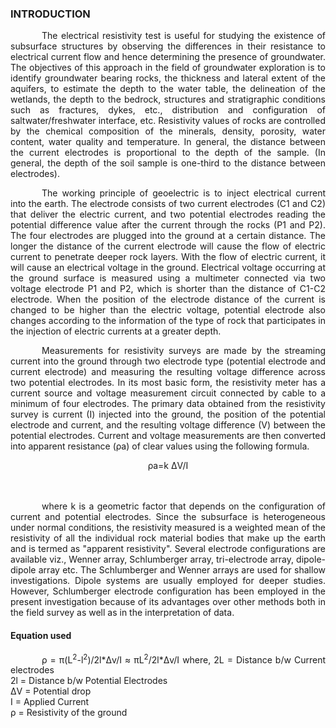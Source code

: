 ### INTRODUCTION<br>

<p style="text-indent:50px;text-align:justify;"> The electrical resistivity test is useful for studying the existence of subsurface structures by observing the differences in their resistance to electrical current flow and hence determining the presence of groundwater. The objectives of this approach in the field of groundwater exploration is to identify groundwater bearing rocks,  the thickness and lateral extent of the aquifers, to estimate the depth to the water table, the delineation of the wetlands, the depth to the bedrock, structures and stratigraphic conditions such as fractures, dykes, etc., distribution and configuration of saltwater/freshwater interface, etc.
Resistivity values of rocks are controlled by the chemical composition of the minerals, density, porosity, water content, water quality and temperature. In general, the distance between the current electrodes is proportional to the depth of the sample. (In general, the depth of the soil sample  is one-third to the distance between electrodes).</p>

<p style="text-indent:50px;text-align:justify">
The working principle of geoelectric is to inject electrical current into the earth. The electrode consists of two current electrodes (C1 and C2) that deliver the electric current, and two potential electrodes reading the potential difference value after the current through the rocks (P1 and P2). The four electrodes are plugged into the ground at a certain distance. The longer the distance of the current electrode will cause the flow of electric current to penetrate deeper rock layers. With the flow of electric current, it will cause an electrical voltage in the ground. Electrical voltage occurring at the ground surface is measured using a multimeter connected via two voltage electrode P1 and P2, which is shorter than the distance of C1-C2 electrode. When the position of the electrode distance of the current is changed to be higher than the electric voltage, potential electrode also changes according to the information of the type of rock that participates in the injection of electric currents at a greater depth.
<p>

<p style="text-indent:50px;text-align:justify">
Measurements for resistivity surveys are made by the streaming current into the ground through two electrode type (potential electrode and current electrode) and measuring the resulting voltage difference across two potential electrodes. In its most basic form, the resistivity meter has a current source and voltage measurement circuit connected by cable to a minimum of four electrodes. The primary data obtained from the resistivity survey is current (I) injected into the ground, the position of the potential electrode and current,  and the resulting voltage difference (V) between the potential electrodes.
Current and voltage measurements are then converted into apparent resistance (ρa) of clear values using the following formula.
</p>

<center>ρa=k ΔV/I</center>
</br></br>

<p style="text-indent:50px;text-align:justify">
where k is a geometric factor that depends on the configuration of current and potential electrodes. Since the subsurface is heterogeneous under normal conditions, the resistivity measured is a weighted mean of the resistivity of all the individual rock material bodies that make up the earth and is termed as "apparent resistivity".
Several electrode configurations are available viz., Wenner array, Schlumberger array, tri-electrode array, dipole-dipole array etc. The Schlumberger and Wenner arrays are used for shallow investigations. Dipole systems are usually employed for deeper studies. However, Schlumberger electrode configuration has been employed in the present investigation because of its advantages over other methods both in the field survey as well as in the interpretation of data.
</p>

#### Equation used

<p style="text-indent:50px;text-align:justify">
&rho; = &pi;(L<sup>2</sup>-l<sup>2</sup>)/2l*&#x394;v/I   &#8776; &pi;L<sup>2</sup>/2l*&#x394;v/I
where, 2L = Distance b/w Current electrodes</br>        
2l = Distance b/w Potential Electrodes</br>                                       
&#x394;V = Potential drop</br>
I = Applied Current</br>
&rho; = Resistivity of the ground</br>
</p>
